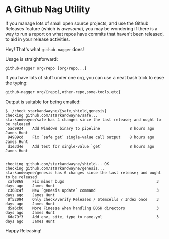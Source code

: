 A Github Nag Utility
====================

If you manage lots of small open source projects, and use the
Github Releases feature (which is *awesome*), you may be wondering
if there is a way to run a report on what repos have commits that
haven't been released, to aid in your release activities.

Hey!  That's what `github-nagger` does!

Usage is straightforward:

    github-nagger org/repo [org/repo...]

If you have lots of stuff under one org, you can use a neat bash
trick to ease the typing:

    github-nagger org/{repo1,other-repo,some-tools,etc}

Output is suitable for being emailed:

    $ ./check starkandwayne/{safe,shield,genesis}
    checking github.com/starkandwayne/safe... 
    starkandwayne/safe has 4 changes since the last release; and ought to be released
     5ad9934    Add Windows binary to pipeline             8 hours ago    James Hunt
     94989cd    Fix `safe get` single-value call output    8 hours ago    James Hunt
     d1e3d4e    Add test for single-value `get`            8 hours ago    James Hunt


    checking github.com/starkandwayne/shield... OK
    checking github.com/starkandwayne/genesis... 
    starkandwayne/genesis has 6 changes since the last release; and ought to be released
     caf0868    Fix minor bugs                                         3 days ago    James Hunt
     c368c4f    New `genesis update` command                           3 days ago    James Hunt
     0f52094    Only check/verify Releases / Stemcells / Index once    3 days ago    James Hunt
     d5a6cb0    More Finesse when handling BOSH directors              3 days ago    James Hunt
     6da79f3    Add env, site, type to name.yml                        3 days ago    James Hunt

Happy Releasing!

